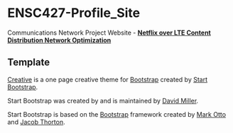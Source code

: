 # ENSC427-Profile_Site
Communications Network Project Website - **[Netflix over LTE Content Distribution Network Optimization](https://sfu.ca/~kbohlen)**


## Template
[Creative](http://startbootstrap.com/template-overviews/creative/) is a one page creative theme for [Bootstrap](http://getbootstrap.com/) created by [Start Bootstrap](http://startbootstrap.com/).

Start Bootstrap was created by and is maintained by [David Miller](http://davidmiller.io/).

Start Bootstrap is based on the [Bootstrap](http://getbootstrap.com/) framework created by [Mark Otto](https://twitter.com/mdo) and [Jacob Thorton](https://twitter.com/fat).
